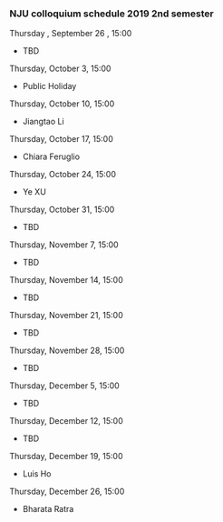 ### NJU colloquium schedule 2019 2nd semester


Thursday , September 26 , 15:00

- TBD

Thursday, October 3, 15:00

- Public Holiday

Thursday, October 10, 15:00

- Jiangtao Li

Thursday, October 17, 15:00

- Chiara Feruglio

Thursday, October 24, 15:00

- Ye XU 

Thursday, October 31, 15:00

- TBD

Thursday, November 7, 15:00

- TBD

Thursday, November 14, 15:00

- TBD

Thursday, November 21, 15:00

- TBD

Thursday, November 28, 15:00

- TBD

Thursday, December 5, 15:00

- TBD

Thursday, December 12, 15:00

- TBD

Thursday, December 19, 15:00

- Luis Ho

Thursday, December 26, 15:00

- Bharata Ratra



<!---
## Welcome to GitHub Pages

You can use the [editor on GitHub](https://github.com/ZhiyuZhang/zhiyuzhang.github.io/edit/master/README.md) to maintain and preview the content for your website in Markdown files.


Whenever you commit to this repository, GitHub Pages will run [Jekyll](https://jekyllrb.com/) to rebuild the pages in your site, from the content in your Markdown files.

### Markdown

Markdown is a lightweight and easy-to-use syntax for styling your writing. It includes conventions for
```markdown
Syntax highlighted code block

# Header 1
## Header 2
### Header 3

- Bulleted
- List

1. Numbered
2. List

**Bold** and _Italic_ and `Code` text

[Link](url) and ![Image](src)
```

For more details see [GitHub Flavored Markdown](https://guides.github.com/features/mastering-markdown/).

### Jekyll Themes

Your Pages site will use the layout and styles from the Jekyll theme you have selected in your [repository settings](https://github.com/ZhiyuZhang/zhiyuzhang.github.io/settings). The name of this theme is saved in the Jekyll `_config.yml` configuration file.

### Support or Contact

Having trouble with Pages? Check out our [documentation](https://help.github.com/categories/github-pages-basics/) or [contact support](https://github.com/contact) and we’ll help you sort it out.
-->

